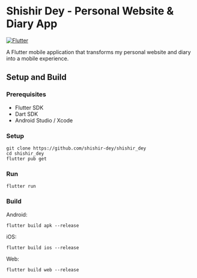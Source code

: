 # Shishir Dey - Personal Website & Diary App

[![Flutter](https://github.com/shishir-dey/shishir_dey/actions/workflows/flutter.yml/badge.svg)](https://github.com/shishir-dey/shishir_dey/actions/workflows/flutter.yml)

A Flutter mobile application that transforms my personal website and diary into a mobile experience.

## Setup and Build

### Prerequisites
- Flutter SDK
- Dart SDK
- Android Studio / Xcode

### Setup
```
git clone https://github.com/shishir-dey/shishir_dey
cd shishir_dey
flutter pub get
```

### Run
```
flutter run
```

### Build

Android:
```
flutter build apk --release
```

iOS:
```
flutter build ios --release
```

Web:
```
flutter build web --release
```
